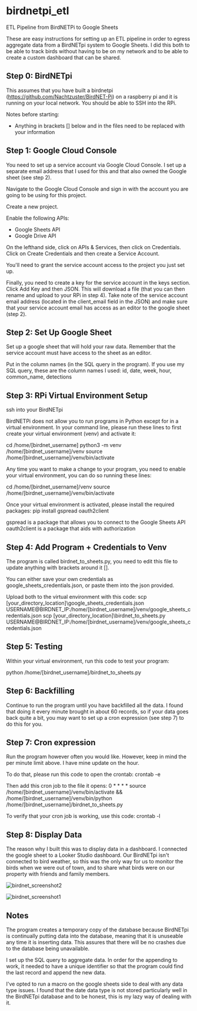 # birdnetpi_etl
ETL Pipeline from BirdNETPi to Google Sheets

These are easy instructions for setting up an ETL pipeline in order to egress aggregate data from a BirdNETpi system to Google Sheets. I did this both to be able to track birds without having to be on my network and to be able to create a custom dashboard that can be shared.


## Step 0: BirdNETpi
This assumes that you have built a birdnetpi (https://github.com/Nachtzuster/BirdNET-Pi) on a raspberry pi and it is running on your local network. You should be able to SSH into the RPi.

Notes before starting:
- Anything in brackets [] below and in the files need to be replaced with your information

## Step 1: Google Cloud Console
You need to set up a service account via Google Cloud Console. I set up a separate email address that I used for this and that also owned the Google sheet (see step 2). 

Navigate to the Google Cloud Console and sign in with the account you are going to be using for this project. 

Create a new project.

Enable the following APIs:
- Google Sheets API
- Google Drive API

On the lefthand side, click on APIs & Services, then click on Credentials. Click on Create Credentials and then create a Service Account.

You'll need to grant the service account access to the project you just set up. 

Finally, you need to create a key for the service account in the keys section. Click Add Key and then JSON. This will download a file (that you can then rename and upload to your RPi in step 4). Take note of the service account email address (located in the client_email field in the JSON) and make sure that your service account email has access as an editor to the google sheet (step 2).


## Step 2: Set Up Google Sheet

Set up a google sheet that will hold your raw data. Remember that the service account must have access to the sheet as an editor. 

Put in the column names (in the SQL query in the program). If you use my SQL query, these are the column names I used:
id,
date,
week,
hour,
common_name,
detections


## Step 3: RPi Virtual Environment Setup

ssh into your BirdNETpi

BirdNETPi does not allow you to run programs in Python except for in a virtual environment. In your command line, please run these lines to first create your virtual environment (venv) and activate it:

cd /home/[birdnet_username]
python3 -m venv /home/[birdnet_username]/venv
source /home/[birdnet_username]/venv/bin/activate

Any time you want to make a change to your program, you need to enable your virtual environment, you can do so running these lines:

cd /home/[birdnet_username]/venv
source /home/[birdnet_username]/venv/bin/activate

Once your virtual environment is activated, please install the required packages:
pip install gspread oauth2client

gspread is a package that allows you to connect to the Google Sheets API
oauth2client is a package that aids with authorization


## Step 4: Add Program + Credentials to Venv
The program is called birdnet_to_sheets.py, you need to edit this file to update anything with brackets around it [].

You can either save your own credentials as google_sheets_credentials.json, or paste them into the json provided. 

Upload both to the virtual environment with this code: 
scp [your_directory_location]\google_sheets_credentials.json USERNAME@BIRDNET_IP:/home/[birdnet_username]/venv/google_sheets_credentials.json
scp [your_directory_location]\birdnet_to_sheets.py USERNAME@BIRDNET_IP:/home/[birdnet_username]/venv/google_sheets_credentials.json


## Step 5: Testing
Within your virtual environment, run this code to test your program:

python /home/[birdnet_username]/birdnet_to_sheets.py


## Step 6: Backfilling
Continue to run the program until you have backfilled all the data. I found that doing it every minute brought in about 60 records, so if your data goes back quite a bit, you may want to set up a cron expression (see step 7) to do this for you. 


## Step 7: Cron expression
Run the program however often you would like. However, keep in mind the per minute limit above. I have mine update on the hour. 

To do that, please run this code to open the crontab:
crontab -e

Then add this cron job to the file it opens:
0 * * * * source /home/[birdnet_username]/venv/bin/activate && /home/[birdnet_username]/venv/bin/python /home/[birdnet_username]/birdnet_to_sheets.py

To verify that your cron job is working, use this code:
crontab -l


## Step 8: Display Data
The reason why I built this was to display data in a dashboard. I connected the google sheet to a Looker Studio dashboard. Our BirdNETpi isn't connected to bird weather, so this was the only way for us to monitor the birds when we were out of town, and to share what birds were on our property with friends and family members. 

![birdnet_screenshot2](https://github.com/user-attachments/assets/17036b42-12d9-409c-93b5-7d53fd258ba9)

![birdnet_screenshot1](https://github.com/user-attachments/assets/b5ddc20b-74a7-411d-be2a-9fa70767ce4a)


## Notes

The program creates a temporary copy of the database because BirdNETpi is continually putting data into the database, meaning that it is unuseable any time it is inserting data. This assures that there will be no crashes due to the database being unavailable. 

I set up the SQL query to aggregate data. In order for the appending to work, it needed to have a unique identifier so that the program could find the last record and append the new data. 

I've opted to run a macro on the google sheets side to deal with any data type issues. I found that the date data type is not stored particularly well in the BirdNETpi database and to be honest, this is my lazy way of dealing with it. 
